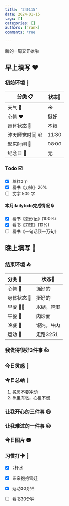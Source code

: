 ```yaml
---
title: '240115'
date: 2024-01-15
tags: []
categories: []
authors: [frank]
comments: true

---
```


新的一周又开始啦

<!-- more -->

## 早上填写 :heart:

### 初始环境 :european_castle:

| 分类 :clipboard:                   | 状态:stars: |
| ---------------------------------- | ----------- |
| 天气 :penguin:                     | :sunny:     |
| 心情 :heart:                       | 挺好 |
| 身体状态 :information_desk_person: | 不错 |
| 昨天睡觉时间 :sleepy:              | 11:30  |
| 起床时间 :couple_with_heart:       | 08:00  |
| 纪念日 :calendar:                  | 无          |

### Todo :ballot_box_with_check:
- [x] 单杠3个
- [x] 看书《刀锋》20%
- [ ] 文字 500 字

#### 本月dailytodo完成情况 :lock:

- [x] 看书《变形记》(100%）
- [x] 看书《刀锋》(10%)
- [ ] 看书《一句话顶一万句》

## 晚上填写 :bridge_at_night:

### 结束环境 :tent:

| 分类 :blue_book:                   | 状态:stars:        |
| :--------------------------------- | ------------------ |
| 心情 :heartbeat:                   | 挺好的           |
| 身体状态 :information_desk_person: | 挺好的 |
| 早餐 :egg::bread:                  | 米糊，鸡蛋  |
| 午餐 :stew:                        | 肉炒面 |
| 晚餐 :sushi:                       | 馄饨，牛肉  |
| 运动 :dancers:                     | 走路3251   |

### 我做得很好3件事 :thumbsup:

### 今日灵感 :thought_balloon:

### 今日总结 :pencil:
1. 买房不要冲动
2. 手里有钱，心里不慌

### 让我开心的三件事 :smile:

### 让我难过的一件事 :cry:

### 今日图片 :camera:

### 习惯打卡 :high_brightness:

- [x] 2杯水
- [x] 亲亲抱抱雪娃
- [x] 运动30分钟
- [ ] 看书30分钟

